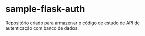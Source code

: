# sample-flask-auth

Repositório criado para armazenar o código de estudo de API de autenticação com banco de dados.